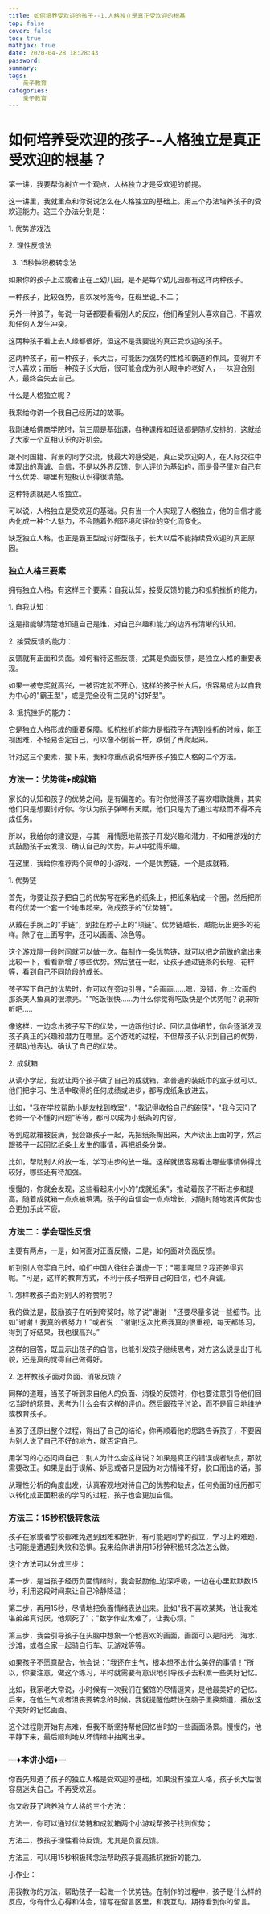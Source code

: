 ```yaml
---
title: 如何培养受欢迎的孩子--1.人格独立是真正受欢迎的根基
top: false
cover: false
toc: true
mathjax: true
date: 2020-04-28 18:28:43
password:
summary:
tags: 
    亲子教育
categories:
    亲子教育
---
```


# 如何培养受欢迎的孩子--人格独立是真正受欢迎的根基？

第一讲，我要帮你树立一个观点，人格独立才是受欢迎的前提。

这一讲里，我就重点和你说说怎么在人格独立的基础上。用三个办法培养孩子的受欢迎能力。这三个办法分别是：

1. 优势游戏法

2. 理性反馈法

3. 15秒钟积极转念法

如果你的孩子上过或者正在上幼儿园，是不是每个幼儿园都有这样两种孩子。

一种孩子，比较强势，喜欢发号施令，在班里说_不二；

另外一种孩子，每说一句话都要看看别人的反应，他们希望别人喜欢自己，不喜欢和任何人发生冲突。

这两种孩子看上去人缘都很好，但这不是我要说的真正受欢迎的孩子。

这两种孩子，前一种孩子，长大后，可能因为强势的性格和霸道的作风，变得并不讨人喜欢；而后一种孩子长大后，很可能会成为别人眼中的老好人，一味迎合别人，最终会失去自己。

什么是人格独立呢？

我来给你讲一个我自己经历过的故事。

我刚进哈佛商学院时，前三周是基础课，各种课程和班级都是随机安排的，这就给了大家一个互相认识的好机会。

跟不同国籍、背景的同学交流，我最大的感受是，真正受欢迎的人，在人际交往中体现出的真诚、自信，不是以外界反馈、别人评价为基础的，而是骨子里对自己有什么优势、哪里有短板认识得很清楚。

这种特质就是人格独立。

可以说，人格独立是受欢迎的基础。只有当一个人实现了人格独立，他的自信才能内化成一种个人魅力，不会随着外部环境和评价的变化而变化。

缺乏独立人格，也正是霸王型或讨好型孩子，长大以后不能持续受欢迎的真正原因。

### 独立人格三要素

拥有独立人格，有这样三个要素：自我认知，接受反馈的能力和抵抗挫折的能力。

1. 自我认知：

这是指能够清楚地知道自己是谁，对自己兴趣和能力的边界有清晰的认知。

2. 接受反馈的能力：

反馈就有正面和负面。如何看待这些反馈，尤其是负面反馈，是独立人格的重要表现。

如果一被夸奖就高兴，一被否定就不开心，这样的孩子长大后，很容易成为以自我为中心的"霸王型"，或是完全没有主见的"讨好型"。

3. 抵抗挫折的能力：

它是独立人格形成的重要保障。抵抗挫折的能力是指孩子在遇到挫折的时候，能正视困难，不轻易否定自己，可以像不倒翁一样，跌倒了再爬起来。

针对这三个要素，接下来，我和你重点说说培养孩子独立人格的二个方法。

### 方法一：优势链+成就箱

家长的认知和孩子的优势之间，是有偏差的。有时你觉得孩子喜欢唱歌跳舞，其实他们只是想要讨好你。你认为孩子弹琴有天赋，他们只是为了通过考级而不得不完成任务。

所以，我给你的建议是，与其一厢情愿地帮孩子开发兴趣和潜力，不如用游戏的方式鼓励孩子去发现、确认自己的优势，并从中犹得乐趣。

在这里，我给你推荐两个简单的小游戏，一个是优势链，一个是成就箱。

1. 优势链

首先，你要让孩子把自己的优势写在彩色的纸条上，把纸条粘成一个圈，然后把所有的优势一个套一个地串起来，做成孩子的"优势链"。

从戴在手腕上的"手链”，到挂在脖子上的"项链”。优势链越长，越能玩出更多的花样。除了在上面写字，还可以画画、涂色等。

这个游戏隔一段时间就可以做一次。每制作一条优势链，就可以把之前做的拿出来比较一下，看看新增了哪些优势。然后放在一起，让孩子通过链条的长短、花样等，看到自己不同阶段的成长。

孩子写下自己的优势时，你可以在旁边引导，"会画画......嗯，没错，你上次画的那条美人鱼真的很漂亮。""吃饭很快......为什么你觉得吃饭快是个优势呢？说来听听吧.....

像这样，一边念出孩子写下的优势，一边跟他讨论、回忆具体细节，你会逐渐发现孩子真正的兴趣和潜力在哪里。这个游戏的过程，不但帮孩子认识到自己的优势，还帮助他表达、确认了自己的优势。

2. 成就箱

从读小学起，我就让两个孩子做了自己的成就箱，拿普通的装纸巾的盒子就可以。他们把学习、生活中取得的任何成绩或进步，都写成纸条放进去。

比如，"我在学校帮助小朋友找到教室"，"我记得收拾自己的碗筷"，"我今天问了老师一个不懂的问题"等等，都可以成为小纸条的内容。

等到成就箱被装满，我会跟孩子一起，先把纸条掏出来，大声读出上面的字，然后跟孩子一起回忆纸条上发生的事情，再把纸条分类。

比如，帮助别人的放一堆，学习进步的放一堆。这样就很容易看出哪些事情做得比较好，哪些还有待加强。

慢慢的，你就会发现，这些看起来小小的“成就纸条"，推动着孩子不断进步和提高。随着成就箱一点点被填满，孩子的自信会一点点增长，对随时随地发挥优势也会更加乐此不疲。

### 方法二：学会理性反馈

主要有两点，一是，如何面对正面反懐，二是，如何面对负面反馈。

听到别人夸奖自己时，咱们中国人往往会谦虚一下："哪里哪里？我还差得远呢。"可是，这样的教育方式，不利于孩子培养自己的自信，也不真诚。

1. 怎样教孩子面对别人的称赞呢？

我的做法是，鼓励孩子在听到夸奖时，除了说"谢谢！"还要尽量多说一些细节。比如"谢谢！我真的很努力！”或者说："谢谢!这次比赛我真的很重视，每天都练习，得到了好结果，我也很高兴。”

这样的回答，既显示出孩子的自信，也能引发孩子继续思考，对方这么说是出于礼貌，还是真的觉得自己做得好。

2. 怎样教孩子面对负面、消极反馈？

同样的道理，当孩子听到来自他人的负面、消极的反馈时，你也要注意引导他们回忆当时的场景，思考为什么会有这样的评价。然后跟孩子讨论，而不是盲目地维护或教育孩子。

当孩子还原出整个过程，得出了自己的结论，你再顺着他的思路告诉孩子，不要因为别人说了自己不好的地方，就否定自己。

用学习的心态问问自己：别人为什么会这样说？如果是真正的错误或者缺点，那就需要改正。如果是出于误解、妒忌或者只是因为对方情绪不好，脱口而出的话，那

从理性分析的角度出发，认真客观地对待自己的优势和缺点，任何负面的经历都可以转化成正面积极的学习的过程，孩子也会更加自信。

### 方法三：15秒积极转念法

孩子在家或者学校都难免遇到困难和挫折，有可能是同学的孤立，学习上的难题，也可能是遭遇到失败和恐惧。我来给你讲讲用15秒钟积极转念法怎么做。

这个方法可以分成三步：

第一步，是当孩子经历负面情绪时，我会鼓励他_边深呼吸，一边在心里默默数15秒，利用这段时间来让自己冷静降温；

第二步，再用15秒，尽情地把负面情绪表达出来。比如"我不喜欢某某，他让我难堪弟弟真讨厌，他烦死了"；"数学作业太难了，让我心烦。"

第三步，我会引导孩子在头脑中想象一个他喜欢的画面，画面可以是阳光、海水、沙滩，或者全家一起骑自行车、玩游戏等等。

如果孩子不愿意配合，他会说："我还在生气，根本想不出什么美好的事情！"所以，你要注意，做这个练习，平时就需要有意识地引导孩子去积累一些美好记忆。

比如，我家老大常说，小时候有一次我们在餐馆的尽情逗笑，是他最美好的记忆。后来，在他生气或者沮丧要转念的时候，我就提醒他赶快在脑子里换频道，播放这个美好的记忆画面。

这个过程刚开始有点难，但我不断坚持帮他回忆当时的一些画面场景。慢慢的，他平静下来，最后顺利地从坏情绪中抽离出来。

### —♦本讲小结♦—

你首先知道了孩子的独立人格是受欢迎的基础，如果没有独立人格，孩子长大后很容易迷失自己，不再受欢迎。

你又收获了培养独立人格的三个方法：

方法一，你可以通过优势链和成就箱两个小游戏帮孩子找到优势；

方法二，教孩子理性看待反馈，尤其是负面反馈。

方法三，可以用15秒积极转念法帮助孩子提高抵抗挫折的能力。

小作业：

用我教你的方法，帮助孩子一起做一个优势链。在制作的过程中，孩子是什么样的反应，你有什么心得和体会，请写在留言区里，和我互动。期待看到你的留言。

